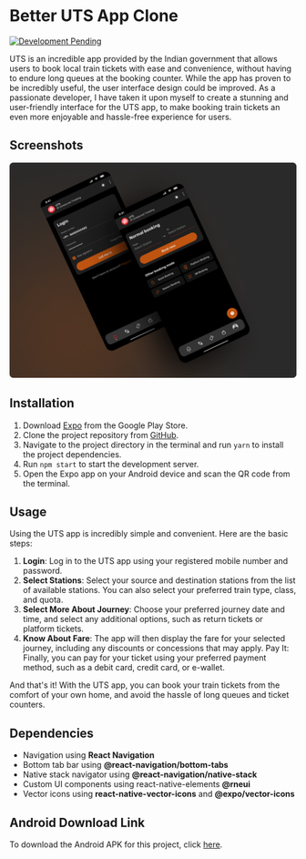 # Better UTS App Clone


[![Development Pending](https://img.shields.io/badge/Development-Pending-yellow.svg)](#)

UTS is an incredible app provided by the Indian government that allows users to book local train tickets with ease and convenience, without having to endure long queues at the booking counter. While the app has proven to be incredibly useful, the user interface design could be improved. As a passionate developer, I have taken it upon myself to create a stunning and user-friendly interface for the UTS app, to make booking train tickets an even more enjoyable and hassle-free experience for users.

## Screenshots
![Scree](./src/assets/screenshorts/screenshot.png)

## Installation

1. Download [Expo](https://play.google.com/store/apps/details?id=host.exp.exponent&hl=en_US&gl=US) from the Google Play Store.
2. Clone the project repository from [GitHub](https://github.com/your-project-repository).
3. Navigate to the project directory in the terminal and run `yarn` to install the project dependencies.
4. Run `npm start` to start the development server.
5. Open the Expo app on your Android device and scan the QR code from the terminal.

## Usage
Using the UTS app is incredibly simple and convenient. Here are the basic steps:

1. **Login**: Log in to the UTS app using your registered mobile number and password.
2. **Select Stations**: Select your source and destination stations from the list of available stations. You can also select your preferred train type, class, and quota.
3. **Select More About Journey**: Choose your preferred journey date and time, and select any additional options, such as return tickets or platform tickets.
4. **Know About Fare**: The app will then display the fare for your selected journey, including any discounts or concessions that may apply.
Pay It: Finally, you can pay for your ticket using your preferred payment method, such as a debit card, credit card, or e-wallet.

And that's it! With the UTS app, you can book your train tickets from the comfort of your own home, and avoid the hassle of long queues and ticket counters.

## Dependencies
- Navigation using **React Navigation**
- Bottom tab bar using **@react-navigation/bottom-tabs**
- Native stack navigator using **@react-navigation/native-stack**
- Custom UI components using react-native-elements **@rneui**
- Vector icons using **react-native-vector-icons** and **@expo/vector-icons**

## Android Download Link

To download the Android APK for this project, click [here](https://expo.dev/artifacts/eas/n2vJYRL3EJMrTtEujA6syp.apk).

